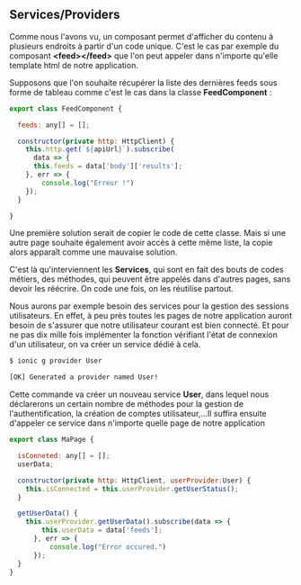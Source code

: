 ## Services/Providers

Comme nous l'avons vu, un composant permet d'afficher du contenu à plusieurs endroits à partir d'un code unique. C'est le cas par exemple du composant **&lt;feed&gt;&lt;/feed&gt;** que l'on peut appeler dans n'importe qu'elle template html de notre application.

Supposons que l'on souhaite récupérer la liste des dernières feeds sous forme de tableau comme c'est le cas dans la classe **FeedComponent** :

```js
export class FeedComponent {

  feeds: any[] = [];

  constructor(private http: HttpClient) {
    this.http.get(`${apiUrl}`).subscribe(
      data => {
      this.feeds = data['body']['results'];
    }, err => {
        console.log("Erreur !")
    });
  }

}
```

Une première solution serait de copier le code de cette classe. Mais si une autre page souhaite également avoir accès à cette même liste, la copie alors apparaît comme une mauvaise solution.

C'est là qu'interviennent les **Services**, qui sont en fait des bouts de codes métiers, des méthodes, qui peuvent être appelés dans d'autres pages, sans devoir les réécrire. On code une fois, on les réutilise partout.

Nous aurons par exemple besoin des services pour la gestion des sessions utilisateurs. En effet, à peu près toutes les pages de notre application auront besoin de s'assurer que notre utilisateur courant est bien connecté. Et pour ne pas dix mille fois implémenter la fonction vérifiant l'état de connexion d'un utilisateur, on va créer un service dédié à cela.

```bash
$ ionic g provider User

[OK] Generated a provider named User!
```

Cette commande va créer un nouveau service **User**, dans lequel nous déclarerons un certain nombre de méthodes pour la gestion de l'authentification, la création de comptes utilisateur,...Il suffira ensuite d'appeler ce service dans n'importe quelle page de notre application

```js
export class MaPage {

  isConneted: any[] = [];
  userData;

  constructor(private http: HttpClient, userProvider:User) {
    this.isConnected = this.userProvider.getUserStatus();
  }

  getUserData() {
    this.userProvider.getUserData().subscribe(data => {
        this.userData = data['feeds'];
      }, err => {
          console.log("Error occured.")
      });
  }
}
```
